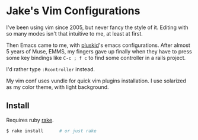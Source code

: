Jake's Vim Configurations
=========================

I've been using vim since 2005, but never fancy the style of it.
Editing with so many modes isn't that intuitive to me, at least at first.

Then Emacs came to me, with [pluskid](http://blog.pluskid.org)'s 
emacs configurations. After almost 5 years of Muse, EMMS, 
my fingers gave up finally when they have to press some key bindings 
like `C-c ; f c` to find some controller in a rails project.

I'd rather type `:Rcontroller` instead. 

My vim conf uses vundle for quick vim plugins installation.
I use solarized as my color theme, with light background.

## Install

Requires ruby [rake](http://rake.rubyforge.org/).

```bash
$ rake install      # or just rake
```

